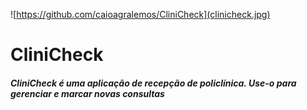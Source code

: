 ![https://github.com/caioagralemos/CliniCheck](clinicheck.jpg)
# CliniCheck
##### CliniCheck é uma aplicação de recepção de policlínica. Use-o para gerenciar e marcar novas consultas
